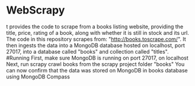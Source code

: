 # WebScrapy
t provides the code to scrape from a books listing website, providing the title, price, rating of a book, along with whether it is still in stock and its url.
The code in this repository scrapes from: "http://books.toscrape.com/".
It then ingests the data into a MongoDB database hosted on localhost, port 27017, into a database called "books" and collection called "titles".
#Running
First, make sure MongoDB is running on port 27017, on localhost
Next, run scrapy crawl books from the scrapy project folder "books"
You can now confirm that the data was stored on MongoDB in books database using MongoDB Compass
